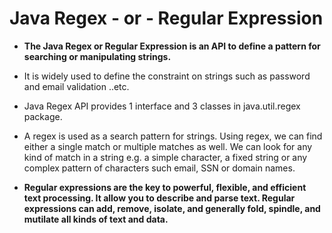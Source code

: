 # Java Regex - or - Regular Expression
* **The Java Regex or Regular Expression is an API to define a pattern for searching or manipulating strings.**

* It is widely used to define the constraint on strings such as password and email validation ..etc. 
* Java Regex API provides 1 interface and 3 classes in java.util.regex package.
* A regex is used as a search pattern for strings. Using regex, we can find either a single match or multiple matches as well. We can look for any kind of match in a string e.g. a simple character, a fixed string or any complex pattern of characters such email, SSN or domain names.

* **Regular expressions are the key to powerful, flexible, and efficient text processing. It allow you to describe and parse text. Regular expressions can add, remove, isolate, and generally fold, spindle, and mutilate all kinds of text and data.**
